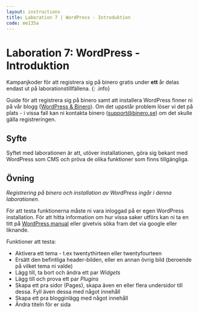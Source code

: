 ```yaml
---
layout: instructions
title: Laboration 7 | WordPress - Introduktion
code: me135a
---
```


# Laboration 7: WordPress - Introduktion

Kampanjkoder för att registrera sig på binero gratis under **ett** år delas endast ut på laborationstillfällena.
{: .info}

Guide för att registrera sig på binero samt att installera WordPress finner ni på vår blogg ([WordPress & Binero](/blog/wordpress/wordpress-och-binero.html)). Om det uppstår problem löser vi det på plats - i vissa fall kan ni kontakta binero (support@binero.se) om det skulle gälla registreringen.

## Syfte

Syftet med laborationen är att, utöver installationen, göra sig bekant med WordPress som CMS och pröva de olika funktioner som finns tillgängliga.

## Övning

_Registrering på binero och installation av WordPress ingår i denna laborationen._

För att testa funktionerna måste ni vara inloggad på er egen WordPress installation. För att hitta information om hur vissa saker utförs kan ni ta en titt på [WordPress manual](http://codex.wordpress.org) eller givetvis söka fram det via google eller liknande.

Funktioner att testa:

* Aktivera ett tema - t.ex twentythirteen eller twentyfourteen
* Ersätt den befintliga header-bilden, eller en annan övrig bild (beroende på vilket tema ni valde)
* Lägg till, ta bort och ändra ett par _Widgets_
* Lägg till och prova ett par _Plugins_
* Skapa ett pra sidor (Pages), skapa även en eller flera undersidor till dessa. Fyll även dessa med något innehåll
* Skapa ett pra blogginlägg med något innehåll
* Ändra titeln för er sida
